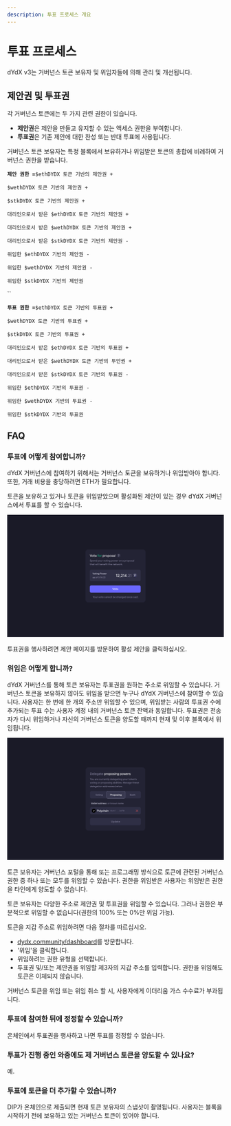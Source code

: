 ```yaml
---
description: 투표 프로세스 개요
---
```


# 투표 프로세스

dYdX v3는 거버넌스 토큰 보유자 및 위임자들에 의해 관리 및 개선됩니다.

## **제안권 및 투표권**

각 거버넌스 토큰에는 두 가지 관련 권한이 있습니다.

* **제안권**은 제안을 만들고 유지할 수 있는 액세스 권한을 부여합니다.
* **투표권**은 기존 제안에 대한 찬성 또는 반대 투표에 사용됩니다.

거버넌스 토큰 보유자는 특정 블록에서 보유하거나 위임받은 토큰의 총합에 비례하여 거버넌스 권한을 받습니다.

**`제안 권한 =`**`$ethDYDX 토큰 기반의 제안권 +`

`$wethDYDX 토큰 기반의 제안권 +`

`$stkDYDX 토큰 기반의 제안권 +`

`대리인으로서 받은 $ethDYDX 토큰 기반의 제안권 +`

`대리인으로서 받은 $wethDYDX 토큰 기반의 제안권 +`

`대리인으로서 받은 $stkDYDX 토큰 기반의 제안권 -`

`위임한 $ethDYDX 기반의 제안권 -`

`위임한 $wethDYDX 기반의 제안권 -`

`위임한 $stkDYDX 기반의 제안권`

\`\`

**`투표 권한 =`**`$ethDYDX 토큰 기반의 투표권 +`

`$wethDYDX 토큰 기반의 투표권 +`

`$stkDYDX 토큰 기반의 투표권 +`

`대리인으로서 받은 $ethDYDX 토큰 기반의 투표권 +`

`대리인으로서 받은 $wethDYDX 토큰 기반의 투안권 +`

`대리인으로서 받은 $stkDYDX 토큰 기반의 투표권 -`

`위임한 $ethDYDX 기반의 투표권 -`

`위임한 $wethDYDX 기반의 투표권 -`

`위임한 $stkDYDX 기반의 투표권`

## FAQ

### 투표에 어떻게 참여합니까?

dYdX 거버넌스에 참여하기 위해서는 거버넌스 토큰을 보유하거나 위임받아야 합니다. 또한, 거래 비용을 충당하려면 ETH가 필요합니다.

토큰을 보유하고 있거나 토큰을 위임받았으며 활성화된 제안이 있는 경우 dYdX 거버넌스에서 투표를 할 수 있습니다.

![투표권을 사용하여 투표에 참여하십시오](../.gitbook/assets/1-voting-power.png)

투표권을 행사하려면 제안 페이지를 방문하여 활성 제안을 클릭하십시오.

### **위임은 어떻게 합니까?**

dYdX 거버넌스를 통해 토큰 보유자는 투표권을 원하는 주소로 위임할 수 있습니다. 거버넌스 토큰을 보유하지 않아도 위임을 받으면 누구나 dYdX 거버넌스에 참여할 수 있습니다. 사용자는 한 번에 한 개의 주소만 위임할 수 있으며, 위임받는 사람의 투표권 수에 추가되는 투표 수는 사용자 계정 내의 거버넌스 토큰 잔액과 동일합니다. 투표권은 전송자가 다시 위임하거나 자신의 거버넌스 토큰을 양도할 때까지 현재 및 이후 블록에서 위임됩니다.

![투표권 및 제안권의 위임](../.gitbook/assets/1-delegate-power.png)

토큰 보유자는 거버넌스 포털을 통해 또는 프로그래밍 방식으로 토큰에 관련된 거버넌스 권한 중 하나 또는 모두를 위임할 수 있습니다. 권한을 위임받은 사용자는 위임받은 권한을 타인에게 양도할 수 없습니다.

토큰 보유자는 다양한 주소로 제안권 및 투표권을 위임할 수 있습니다. 그러나 권한은 부분적으로 위임할 수 없습니다(권한의 100% 또는 0%만 위임 가능).

토큰을 지갑 주소로 위임하려면 다음 절차를 따르십시오.

* [dydx.community/dashboard](https://dydx.community/dashboard)를 방문합니다.
* '위임'을 클릭합니다.
* 위임하려는 권한 유형을 선택합니다.
* 투표권 및/또는 제안권을 위임할 제3자의 지갑 주소를 입력합니다. 권한을 위임해도 토큰은 이체되지 않습니다.

거버넌스 토큰을 위임 또는 위임 취소 할 시, 사용자에게 이더리움 가스 수수료가 부과됩니다.

### 투표에 참여한 뒤에 정정할 수 있습니까?

온체인에서 투표권을 행사하고 나면 투표를 정정할 수 없습니다.

### 투표가 진행 중인 와중에도 제 거버넌스 토큰을 양도할 수 있나요?

예.

### 투표에 토큰을 더 추가할 수 있습니까?

DIP가 온체인으로 제출되면 현재 토큰 보유자의 스냅샷이 촬영됩니다. 사용자는 블록을 시작하기 전에 보유하고 있는 거버넌스 토큰이 있어야 합니다.
